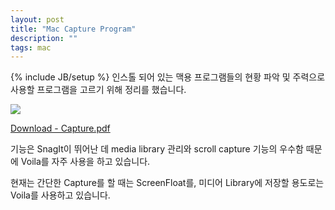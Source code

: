 ```yaml
---
layout: post
title: "Mac Capture Program"
description: ""
tags: mac 
---
```

{% include JB/setup %}
인스톨 되어 있는 맥용 프로그램들의 현황 파악 및 주력으로 사용할 프로그램을 고르기 위해 정리를 했습니다. 

![](http://farm4.staticflickr.com/3732/13159851334_fc17dafa70.jpg)

[Download - Capture.pdf](https://jmjeong.app.box.com/s/viniwoh9at6x300pszzs)

기능은 SnagIt이 뛰어난 데 media library 관리와 scroll capture 기능의 우수함 때문에 Voila를 자주
사용을 하고 있습니다.  

현재는 간단한 Capture를 할 때는 ScreenFloat를, 미디어 Library에 저장할 용도로는 Voila를 사용하고 있습니다.
